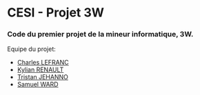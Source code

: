 # CESI - Projet 3W
### Code du premier projet de la mineur informatique, 3W.

Equipe du projet:

- [Charles LEFRANC](https://github.com/SourcierDeVerite)
- [Kylian RENAULT](https://github.com/Gammelinne)
- [Tristan JEHANNO](https://github.com/Git-Rigoras)
- [Samuel WARD](https://github.com/INF-Zenyth)
